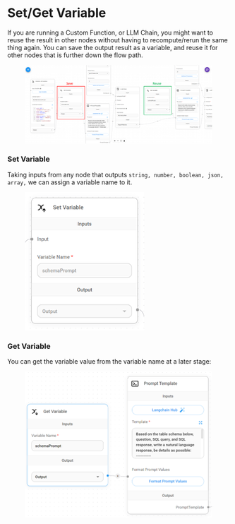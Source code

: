 # Set/Get Variable

If you are running a Custom Function, or LLM Chain, you might want to reuse the result in other nodes without having to recompute/rerun the same thing again. You can save the output result as a variable, and reuse it for other nodes that is further down the flow path.

<figure><img src="../../.gitbook/assets/savereuse.png" alt=""><figcaption></figcaption></figure>

### Set Variable

Taking inputs from any node that outputs `string, number, boolean, json, array,` we can assign a variable name to it.

<figure><img src="../../.gitbook/assets/image (11).png" alt="" width="270"><figcaption></figcaption></figure>

### Get Variable

You can get the variable value from the variable name at a later stage:

<figure><img src="../../.gitbook/assets/image (12).png" alt="" width="563"><figcaption></figcaption></figure>
